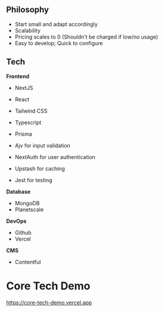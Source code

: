 ## Philosophy

-   Start small and adapt accordingly
-   Scalability
-   Pricing scales to 0 (Shouldn't be charged if low/no usage)
-   Easy to develop; Quick to configure

## Tech

**Frontend**

-   NextJS
-   React
-   Tailwind CSS
-   Typescript
-   Prisma

-   Ajv for input validation
-   NextAuth for user authentication
-   Upstash for caching
-   Jest for testing

**Database**

-   MongoDB
-   Planetscale

**DevOps**

-   Github
-   Vercel

**CMS**

-   Contentful

# Core Tech Demo

https://core-tech-demo.vercel.app
